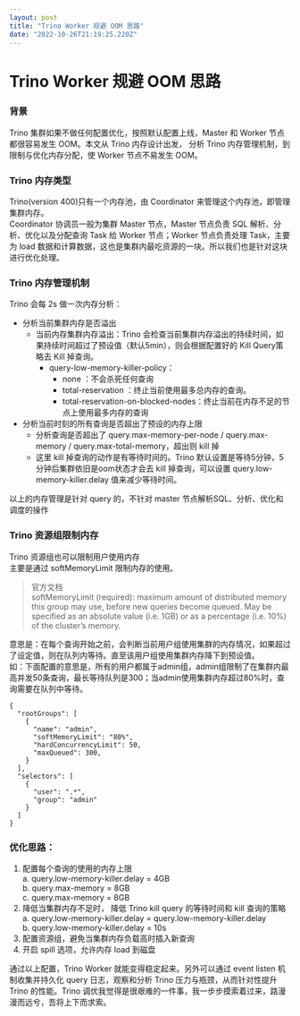 ```yaml
---
layout: post
title: "Trino Worker 规避 OOM 思路"
date: "2022-10-26T21:19:25.220Z"
---
```

Trino Worker 规避 OOM 思路
======================

### 背景

Trino 集群如果不做任何配置优化，按照默认配置上线，Master 和 Worker 节点都很容易发生 OOM。本文从 Trino 内存设计出发， 分析 Trino 内存管理机制，到限制与优化内存分配，使 Worker 节点不易发生 OOM。

### Trino 内存类型

Trino(version 400)只有一个内存池，由 Coordinator 来管理这个内存池，即管理集群内存。  
Coordinator 协调员一般为集群 Master 节点，Master 节点负责 SQL 解析、分析、优化以及分配查询 Task 给 Worker 节点；Worker 节点负责处理 Task，主要为 load 数据和计算数据，这也是集群内最吃资源的一块。所以我们也是针对这块进行优化处理。

### Trino 内存管理机制

Trino 会每 2s 做一次内存分析：

*   分析当前集群内存是否溢出
    *   当前内存集群内存溢出：Trino 会检查当前集群内存溢出的持续时间，如果持续时间超过了预设值（默认5min），则会根据配置好的 Kill Query策略去 Kill 掉查询。
        *   query-low-memory-killer-policy：
            *   none ：不会杀死任何查询
            *   total-reservation ：终止当前使用最多总内存的查询。
            *   total-reservation-on-blocked-nodes：终止当前在内存不足的节点上使用最多内存的查询
*   分析当前时刻的所有查询是否超出了预设的内存上限
    *   分析查询是否超出了 query.max-memory-per-node / query.max-memory / query.max-total-memory，超出则 kill 掉
    *   这里 kill 掉查询的动作是有等待时间的。Trino 默认设置是等待5分钟，5分钟后集群依旧是oom状态才会去 kill 掉查询，可以设置 query.low-memory-killer.delay 值来减少等待时间。

以上的内存管理是针对 query 的，不针对 master 节点解析SQL、分析、优化和调度的操作

### Trino 资源组限制内存

Trino 资源组也可以限制用户使用内存  
主要是通过 softMemoryLimit 限制内存的使用。

> 官方文档  
> softMemoryLimit (required): maximum amount of distributed memory this group may use, before new queries become queued. May be specified as an absolute value (i.e. 1GB) or as a percentage (i.e. 10%) of the cluster’s memory.

意思是：在每个查询开始之前，会判断当前用户组使用集群的内存情况，如果超过了设定值，则在队列内等待。直至该用户组使用集群内存降下到预设值。  
如：下面配置的意思是，所有的用户都属于admin组，admin组限制了在集群内最高并发50条查询，最长等待队列是300；当admin使用集群内存超过80%时，查询需要在队列中等待。

    {
      "rootGroups": [
        {
          "name": "admin",
          "softMemoryLimit": "80%",
          "hardConcurrencyLimit": 50,
          "maxQueued": 300,
        }
      ],
      "selectors": [
        {
          "user": ".*",
          "group": "admin"
        }
      ]
    }
    

### 优化思路：

1.  配置每个查询的使用的内存上限  
    a. query.low-memory-killer.delay = 4GB  
    b. query.max-memory = 8GB  
    c. query.max-memory = 8GB
2.  降低当集群内存不足时， 降低 Trino kill query 的等待时间和 kill 查询的策略  
    a. query.low-memory-killer.delay = query.low-memory-killer.delay  
    b. query.low-memory-killer.delay = 10s
3.  配置资源组，避免当集群内存负载高时插入新查询
4.  开启 spill 选项，允许内存 load 到磁盘

通过以上配置，Trino Worker 就能变得稳定起来。另外可以通过 event listen 机制收集并持久化 query 日志，观察和分析 Trino 压力与瓶颈，从而针对性提升 Trino 的性能。Trino 调优我觉得是很艰难的一件事，我一步步摸索着过来，路漫漫而远兮，吾将上下而求索。